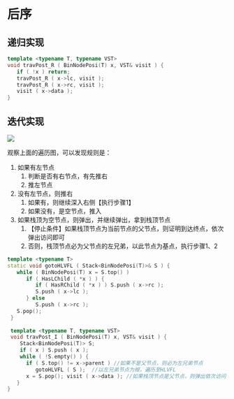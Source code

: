 # 后序
## 递归实现
```c++
template <typename T, typename VST>
void travPost_R ( BinNodePosi(T) x, VST& visit ) { 
   if ( !x ) return; 
   travPost_R ( x->lc, visit ); 
   travPost_R ( x->rc, visit ); 
   visit ( x->data ); 
} 
```

## 迭代实现
![](https://pic.imgdb.cn/item/62258f535baa1a80abebd214.jpg)

观察上面的遍历图，可以发现规则是：
1. 如果有左节点
   1. 判断是否有右节点，有先推右
   2. 推左节点
2. 没有左节点，则推右
   1. 如果有，则继续深入右侧【执行步骤1】
   2. 如果没有，是空节点，推入
3. 如果栈顶为空节点，则弹出，并继续弹出，拿到栈顶节点
   1. 【停止条件】如果栈顶节点为当前节点的父节点，则证明到达终点，依次弹出访问即可
   2. 否则，栈顶节点必为父节点的左兄弟，以此节点为基点，执行步骤1、2

```c++
template <typename T> 
static void gotoHLVFL ( Stack<BinNodePosi(T)>& S ) {
   while ( BinNodePosi(T) x = S.top() ) 
      if ( HasLChild ( *x ) ) { 
         if ( HasRChild ( *x ) ) S.push ( x->rc );
         S.push ( x->lc );
      } else 
         S.push ( x->rc ); 
   S.pop();  
 } 
  
 template <typename T, typename VST> 
 void travPost_I ( BinNodePosi(T) x, VST& visit ) { 
    Stack<BinNodePosi(T)> S; 
    if ( x ) S.push ( x ); 
    while ( !S.empty() ) { 
      if ( S.top() != x->parent ) //如果不是父节点，则必为左兄弟节点
         gotoHLVFL ( S );  //以左兄弟节点为根，遍历至HLVFL
      x = S.pop(); visit ( x->data ); //如果栈顶节点是父节点，则弹出依次访问【说明已经到底，没有其他子树需要进入】
   } 
}
```